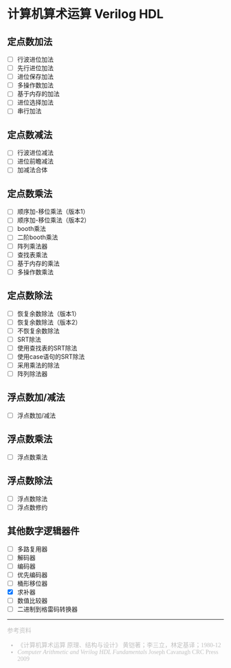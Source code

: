 # 计算机算术运算 Verilog HDL

## 定点数加法

- [ ] 行波进位加法
- [ ] 先行进位加法
- [ ] 进位保存加法
- [ ] 多操作数加法
- [ ] 基于内存的加法
- [ ] 进位选择加法
- [ ] 串行加法

## 定点数减法

- [ ] 行波进位减法
- [ ] 进位前瞻减法
- [ ] 加减法合体

## 定点数乘法

- [ ] 顺序加-移位乘法（版本1）
- [ ] 顺序加-移位乘法（版本2）
- [ ] booth乘法
- [ ] 二阶booth乘法
- [ ] 阵列乘法器
- [ ] 查找表乘法
- [ ] 基于内存的乘法
- [ ] 多操作数乘法

## 定点数除法

- [ ] 恢复余数除法（版本1）
- [ ] 恢复余数除法（版本2）
- [ ] 不恢复余数除法
- [ ] SRT除法
- [ ] 使用查找表的SRT除法
- [ ] 使用case语句的SRT除法
- [ ] 采用乘法的除法
- [ ] 阵列除法器

## 浮点数加/减法

- [ ] 浮点数加/减法

## 浮点数乘法

- [ ] 浮点数乘法

## 浮点数除法

- [ ] 浮点数除法
- [ ] 浮点数修约

## 其他数字逻辑器件

- [ ] 多路复用器
- [ ] 解码器
- [ ] 编码器
- [ ] 优先编码器
- [ ] 桶形移位器
- [x] 求补器
- [ ] 数值比较器
- [ ] 二进制到格雷码转换器

---

<font face="楷体" color=silver>

参考资料
- 《计算机算术运算 原理、结构与设计》 黄铠著；李三立，林定基译；1980-12
- *Computer Arithmetic and Verilog HDL Fundamentals* Joseph Cavanagh CRC Press 2009

</font>
